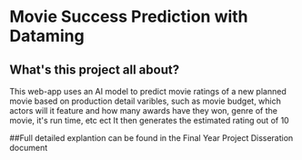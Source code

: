 # Movie Success Prediction with Dataming

## What's this project all about?
This web-app uses an AI model to predict movie ratings of a new planned movie based on production detail varibles, such as movie budget, which actors will it feature and how many awards have they won, genre of the movie, it's run time, etc ect
It then generates the estimated rating out of 10

##Full detailed explantion can be found in the Final Year Project Disseration document
